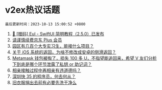 # v2ex热议话题

`最后更新时间：2023-10-13 15:00:52 +0800`

1. [🚀 [赠码] Eul - SwiftUI 简明教程（2.5.0）已发布](https://www.v2ex.com/t/981557)
1. [请谨慎续费京东 Plus 会员](https://www.v2ex.com/t/981580)
1. [园区有几百个大专实习生，能接什么项目？](https://www.v2ex.com/t/981379)
1. [关于 iOS 系统的返回，为啥不修改成安卓的侧滑返回？](https://www.v2ex.com/t/981620)
1. [Metamask 钱包被掏了，损失 100 多 U，不指望能追回来，希望 V 友们分析下到底是哪个环节泄露了私钥 or 助记词？](https://www.v2ex.com/t/981440)
1. [相亲接触过程中再相亲有违道德吗？](https://www.v2ex.com/t/981600)
1. [深圳快 35 的程序员，何去何从？](https://www.v2ex.com/t/981617)
1. [旧衣服捐出去前有必要先洗干净么](https://www.v2ex.com/t/981549)

